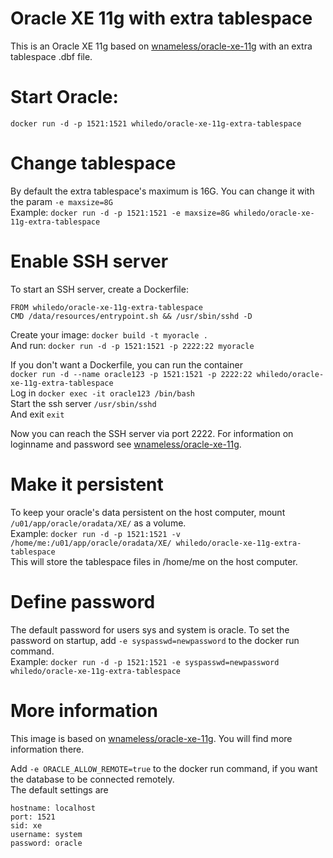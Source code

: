 # Oracle XE 11g with extra tablespace
This is an Oracle XE 11g based on [wnameless/oracle-xe-11g](https://hub.docker.com/r/wnameless/oracle-xe-11g/) with an extra tablespace .dbf file.  

# Start Oracle:  
`docker run -d -p 1521:1521 whiledo/oracle-xe-11g-extra-tablespace`  

# Change tablespace
By default the extra tablespace's maximum is 16G. You can change it with the param `-e maxsize=8G`  
Example: `docker run -d -p 1521:1521 -e maxsize=8G whiledo/oracle-xe-11g-extra-tablespace`

# Enable SSH server
To start an SSH server, create a Dockerfile:
```
FROM whiledo/oracle-xe-11g-extra-tablespace
CMD /data/resources/entrypoint.sh && /usr/sbin/sshd -D
```
Create your image: `docker build -t myoracle .`  
And run: `docker run -d -p 1521:1521 -p 2222:22 myoracle`  


If you don't want a Dockerfile, you can run the container  
`docker run -d --name oracle123 -p 1521:1521 -p 2222:22 whiledo/oracle-xe-11g-extra-tablespace`  
Log in `docker exec -it oracle123 /bin/bash`  
Start the ssh server `/usr/sbin/sshd`  
And exit `exit`  

Now you can reach the SSH server via port 2222. For information on loginname and password see [wnameless/oracle-xe-11g](https://hub.docker.com/r/wnameless/oracle-xe-11g/).

# Make it persistent
To keep your oracle's data persistent on the host computer, mount `/u01/app/oracle/oradata/XE/` as a volume.  
Example: `docker run -d -p 1521:1521 -v /home/me:/u01/app/oracle/oradata/XE/ whiledo/oracle-xe-11g-extra-tablespace`  
This will store the tablespace files in /home/me on the host computer.

# Define password
The default password for users sys and system is oracle. To set the password on startup, add `-e syspasswd=newpassword` to the docker run command.  
Example: `docker run -d -p 1521:1521 -e syspasswd=newpassword whiledo/oracle-xe-11g-extra-tablespace`  

# More information
This image is based on [wnameless/oracle-xe-11g](https://hub.docker.com/r/wnameless/oracle-xe-11g/). You will find more information there.

Add `-e ORACLE_ALLOW_REMOTE=true` to the docker run command, if you want the database to be connected remotely.  
The default settings are
```  
hostname: localhost
port: 1521
sid: xe
username: system
password: oracle
```  

